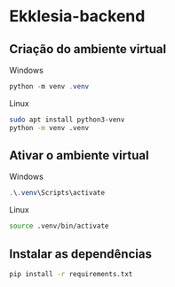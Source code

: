 # Ekklesia-backend

## Criação do ambiente virtual

Windows
```ps1
python -m venv .venv
```

Linux
```bash
sudo apt install python3-venv
python -m venv .venv
```

## Ativar o ambiente virtual

Windows
```ps1
.\.venv\Scripts\activate
```

Linux
```bash
source .venv/bin/activate
```

## Instalar as dependências

```bash
pip install -r requirements.txt
```

